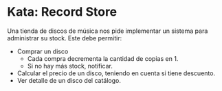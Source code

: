 # Kata: Record Store

Una tienda de discos de música nos pide implementar un sistema para administrar su stock. Este debe permitir:

- Comprar un disco
    - Cada compra decrementa la cantidad de copias en 1.
    - Si no hay más stock, notificar.
- Calcular el precio de un disco, teniendo en cuenta si tiene descuento.
- Ver detalle de un disco del catálogo.
